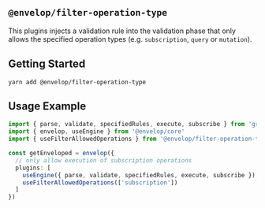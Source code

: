 ## `@envelop/filter-operation-type`

This plugins injects a validation rule into the validation phase that only allows the specified operation types (e.g. `subscription`, `query` or `mutation`).

## Getting Started

```
yarn add @envelop/filter-operation-type
```

## Usage Example

```ts
import { parse, validate, specifiedRules, execute, subscribe } from 'graphql'
import { envelop, useEngine } from '@envelop/core'
import { useFilterAllowedOperations } from '@envelop/filter-operation-type'

const getEnveloped = envelop({
  // only allow execution of subscription operations
  plugins: [
    useEngine({ parse, validate, specifiedRules, execute, subscribe }),
    useFilterAllowedOperations(['subscription'])
  ]
})
```
